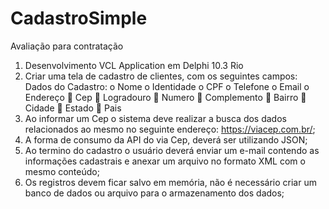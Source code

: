 # CadastroSimple
Avaliação para contratação

1.  Desenvolvimento VCL Application em Delphi 10.3 Rio
2.	Criar uma tela de cadastro de clientes, com os seguintes campos:
Dados do Cadastro:
o	Nome
o	Identidade
o	CPF
o	Telefone
o	Email
o	Endereço 
	Cep
	Logradouro
	Numero
	Complemento
	Bairro
	Cidade
	Estado
	Pais
3.	Ao informar um Cep o sistema deve realizar a busca dos dados relacionados ao mesmo no seguinte endereço: https://viacep.com.br/;
4.	A forma de consumo da API do via Cep, deverá ser utilizando JSON;
5.	Ao termino do cadastro o usuário deverá enviar um e-mail contendo as informações cadastrais e anexar um arquivo no formato XML com o mesmo conteúdo;
6.	Os registros devem ficar salvo em memória, não é necessário criar um banco de dados ou arquivo para o armazenamento dos dados;
